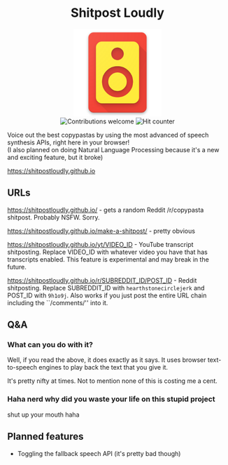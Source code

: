 <h1 class="unchanged" align="center">Shitpost Loudly</h1>
<div align="center">
<a href="https://github.com/shitpostloudly/shitpostloudly.github.io"><img height="200" style="display:inline-block;" src="./public/favicon.png" alt="Shitpost Loudly Logo"></a>
<br>
<a href="https://github.com/shitpostloudly/shitpostloudly.github.io/issues"><img style="display:inline-block;" src="https://img.shields.io/badge/contributions-welcome-brightgreen.svg?style=flat" alt="Contributions welcome"></a>
<img style="display:inline-block;" src="http://hits.dwyl.io/shitpostloudly/shitpostloudly.github.io.svg" alt="Hit counter">
</div>

Voice out the best copypastas by using the most advanced of speech synthesis APIs, right here in your browser!  
(I also planned on doing Natural Language Processing because it's a new and exciting feature, but it broke)

https://shitpostloudly.github.io

## URLs

https://shitpostloudly.github.io/ - gets a random Reddit /r/copypasta shitpost. Probably NSFW. Sorry.

https://shitpostloudly.github.io/make-a-shitpost/ - pretty obvious

https://shitpostloudly.github.io/yt/VIDEO_ID - YouTube transcript shitposting. Replace VIDEO_ID with whatever video you have that has transcripts enabled. This feature is experimental and may break in the future.

https://shitpostloudly.github.io/r/SUBREDDIT_ID/POST_ID - Reddit shitposting. Replace SUBREDDIT_ID with `hearthstonecirclejerk` and POST_ID with `9h1o9j`. Also works if you just post the entire URL chain including the ``/comments/'' into it.

## Q&A

### What can you do with it?

Well, if you read the above, it does exactly as it says. It uses browser text-to-speech engines to play back the text that you give it.

It's pretty nifty at times. Not to mention none of this is costing me a cent.

### Haha nerd why did you waste your life on this stupid project

shut up your mouth haha

## Planned features

- Toggling the fallback speech API (it's pretty bad though)
